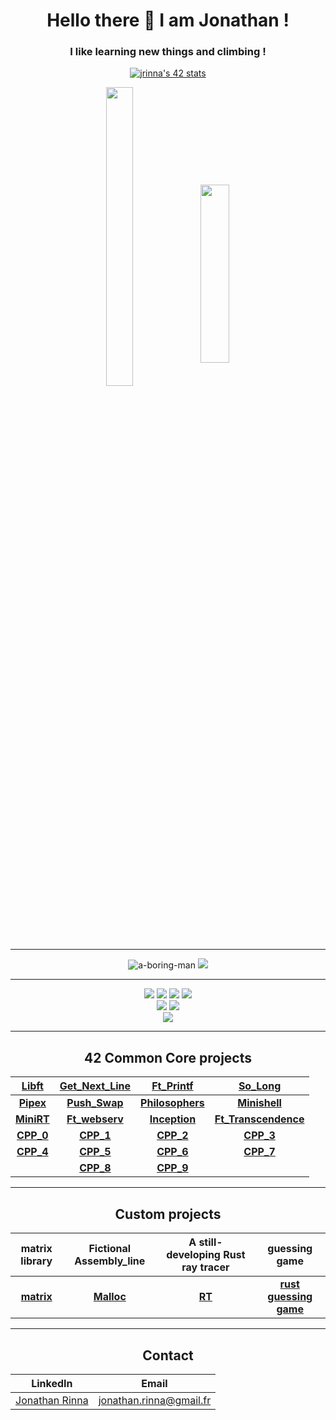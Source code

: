 <h1 align="center">Hello there 👋 I am Jonathan !</h1>
<h3 align="center">I like learning new things and climbing !</h3>

<p align="center">
  <a href="https://github.com/JaeSeoKim/badge42"><img src="https://badge42.vercel.app/api/v2/cllapuspt008208k3gr82v18b/stats?cursusId=21&coalitionId=304" alt="jrinna's 42 stats" /></a>
<p align="center">
 <img align="center" src="https://github-readme-stats.vercel.app/api/top-langs?username=a-boring-man&theme=prussian&count_private=true&langs_count=6&show_icons=true&layout=donut" alt="" height="35%" width="29%"/>
  <img align="center" src="https://github-readme-stats.vercel.app/api?username=a-boring-man&theme=prussian&count_private=true&hide_rank=true&show_icons=true" alt="" height="27%" width="30%" />
</p>

---

<p align="center">
  <img src="https://komarev.com/ghpvc/?username=a-boring-man&label=Profile%20views&color=blue&style=flat" alt="a-boring-man" />
  <a href="https://profile.intra.42.fr/users/jrinna"><img src="https://badgen.net/badge/Born2Code/jrinna/blue?icon=https://meta.intra.42.fr/assets/42_logo-7dfc9110a5319a308863b96bda33cea995046d1731cebb735e41b16255106c12.svg" /></a>
</p>

---

<div align="center">
  <img src="https://badgen.net/badge/C/Advanced/blue?cache=86400" />
  <img src="https://badgen.net/badge/C++/Intermediate/blue?cache=86400" />
  <img src="https://badgen.net/badge/Rust/Intermediate/red?cache=86400" />
  <img src="https://badgen.net/badge/JavaScript/Intermediate/yellow?cache=86400" />
  <br>
  <img src="https://badgen.net/badge/Docker/Beginner/cyan?cache=86400&icon=docker" />
  <img src="https://badgen.net/badge/Shellscript/Beginner/green?cache=86400" />
  <br>
  <img src="https://badgen.net/badge/Climbing/7C-8A/red?cache=86400" />
  
</div>

---

<h2 align="center">42 Common Core projects</h2>
<div align="center">
  
| **[Libft](https://github.com/a-boring-man/Libft)** | **[Get_Next_Line](https://github.com/a-boring-man/Get_Next_Line)** | **[Ft_Printf](https://github.com/a-boring-man/Ft_Printf)** | **[So_Long](https://github.com/a-boring-man/So_Long)** 
| :---: | :---: | :---: | :---: |
| **[Pipex](https://github.com/a-boring-man/Pipex)** | **[Push_Swap](https://github.com/a-boring-man/Push_Swap)** | **[Philosophers](https://github.com/a-boring-man/Philosopher)** | **[Minishell](https://github.com/a-boring-man/Minishell)** |
| **[MiniRT](https://github.com/a-boring-man/miniRT_linux_port)** | **[Ft_webserv](https://github.com/a-boring-man/web_serv)** | **[Inception](https://github.com/a-boring-man/inception)** | **[Ft_Transcendence](https://github.com/a-boring-man/42-ft-transcendence)** |
| **[CPP_0](https://github.com/a-boring-man/cpp_0)** | **[CPP_1](https://github.com/a-boring-man/cpp_1)** | **[CPP_2](https://github.com/a-boring-man/cpp_2)** | **[CPP_3](https://github.com/a-boring-man/cpp_3)** |
 | **[CPP_4](https://github.com/a-boring-man/cpp_4)** | **[CPP_5](https://github.com/a-boring-man/cpp_5)** | **[CPP_6](https://github.com/a-boring-man/cpp_6)** | **[CPP_7](https://github.com/a-boring-man/cpp_7)** |
 |  | **[CPP_8](https://github.com/a-boring-man/cpp_8)** | **[CPP_9](https://github.com/a-boring-man/cpp_9)** |




<!--- </div>

---

<h2 align="center">42 Post CC</h2>
<div align="center">
  
| **[Matrix](https://github.com/a-boring-man/Matrix)** | **[RT](https://github.com/a-boring-man/RT)** |
| :---: | :---: |
| 0/100 | 0/100 |

--->
</div>

---

<h2 align="center">Custom projects</h2>
<div align="center">
    
| matrix library | Fictional Assembly_line | A still-developing Rust ray tracer | guessing game |
| :---: | :---: | :---: | :---: |
| **[matrix](https://github.com/a-boring-man/matrix)** | **[Malloc](https://github.com/a-boring-man/custom_memory_allocator)** | **[RT](https://github.com/a-boring-man/RT)** | **[rust guessing game](https://github.com/a-boring-man/Guessing_Game)** |
</div>
<!---
---

<h2 align="center">CodinGame Puzzles</h2>
<div align="center">
  
| Easy Puzzles | Medium Puzzles | Events |
| :---: | :---: | :---: |


</div> --->

---

<h2 align="center">Contact</h2>
<div align="center">
  
| LinkedIn | Email |
| :---: | :---: |
| [Jonathan Rinna](https://www.linkedin.com/in/jonathan-rinna-85b363143/) | jonathan.rinna@gmail.fr |

</div>
